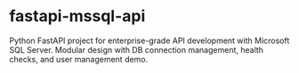 # fastapi-mssql-api
Python FastAPI project for enterprise-grade API development with Microsoft SQL Server. Modular design with DB connection management, health checks, and user management demo.
